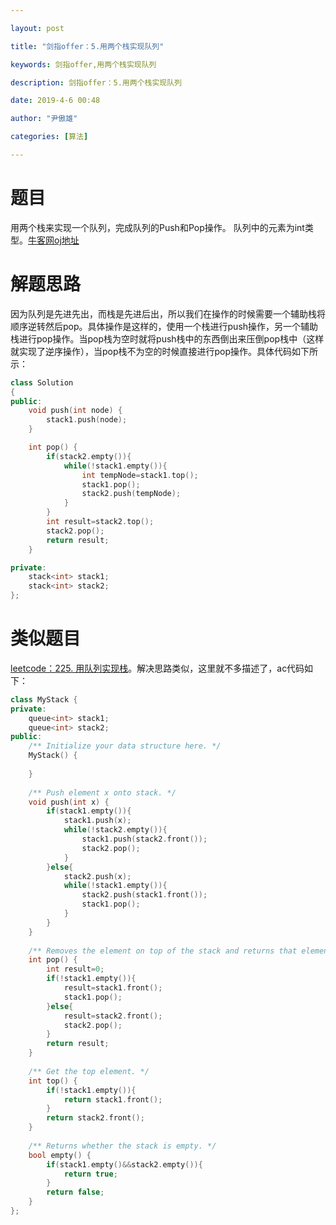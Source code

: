 ```yaml
---

layout: post

title: "剑指offer：5.用两个栈实现队列"

keywords: 剑指offer,用两个栈实现队列

description: 剑指offer：5.用两个栈实现队列

date: 2019-4-6 00:48

author: "尹傲雄"

categories: [算法]

---
```


# 题目

用两个栈来实现一个队列，完成队列的Push和Pop操作。 队列中的元素为int类型。[牛客网oj地址](https://www.nowcoder.com/practice/54275ddae22f475981afa2244dd448c6?tpId=13&tqId=11158&tPage=1&rp=2&ru=%2Fta%2Fcoding-interviews&qru=%2Fta%2Fcoding-interviews%2Fquestion-ranking)

# 解题思路

因为队列是先进先出，而栈是先进后出，所以我们在操作的时候需要一个辅助栈将顺序逆转然后pop。具体操作是这样的，使用一个栈进行push操作，另一个辅助栈进行pop操作。当pop栈为空时就将push栈中的东西倒出来压倒pop栈中（这样就实现了逆序操作），当pop栈不为空的时候直接进行pop操作。具体代码如下所示：

```c++
class Solution
{
public:
    void push(int node) {
        stack1.push(node);
    }

    int pop() {
        if(stack2.empty()){
            while(!stack1.empty()){
                int tempNode=stack1.top();
                stack1.pop();
                stack2.push(tempNode);
            }
        }
        int result=stack2.top();
        stack2.pop();
        return result;
    }

private:
    stack<int> stack1;
    stack<int> stack2;
};
```

# 类似题目

[leetcode：225. 用队列实现栈](https://leetcode-cn.com/problems/implement-stack-using-queues/)。解决思路类似，这里就不多描述了，ac代码如下：

```c++
class MyStack {
private:
    queue<int> stack1;
    queue<int> stack2;
public:
    /** Initialize your data structure here. */
    MyStack() {
        
    }
    
    /** Push element x onto stack. */
    void push(int x) {
        if(stack1.empty()){
            stack1.push(x);
            while(!stack2.empty()){
                stack1.push(stack2.front());
                stack2.pop();
            }
        }else{
            stack2.push(x);
            while(!stack1.empty()){
                stack2.push(stack1.front());
                stack1.pop();
            }
        }
    }
    
    /** Removes the element on top of the stack and returns that element. */
    int pop() {
        int result=0;
        if(!stack1.empty()){
            result=stack1.front();
            stack1.pop();
        }else{
            result=stack2.front();
            stack2.pop();
        }
        return result;
    }
    
    /** Get the top element. */
    int top() {
        if(!stack1.empty()){
            return stack1.front();
        }
        return stack2.front();
    }
    
    /** Returns whether the stack is empty. */
    bool empty() {
        if(stack1.empty()&&stack2.empty()){
            return true;
        }
        return false;
    }
};
```

